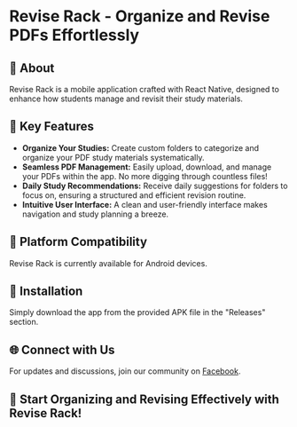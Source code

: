 # Revise Rack - Organize and Revise PDFs Effortlessly

## 📘 About
Revise Rack is a mobile application crafted with React Native, designed to enhance how students manage and revisit their study materials.

## 📂 Key Features
- **Organize Your Studies:** Create custom folders to categorize and organize your PDF study materials systematically.
- **Seamless PDF Management:** Easily upload, download, and manage your PDFs within the app. No more digging through countless files!
- **Daily Study Recommendations:** Receive daily suggestions for folders to focus on, ensuring a structured and efficient revision routine.
- **Intuitive User Interface:** A clean and user-friendly interface makes navigation and study planning a breeze.


## 📱 Platform Compatibility
Revise Rack is currently available for Android devices.

## 🔗 Installation
Simply download the app from the provided APK file in the "Releases" section.


## 🌐 Connect with Us
For updates and discussions, join our community on [Facebook](https://www.facebook.com/groups/672237628076696).


## 🌟 Start Organizing and Revising Effectively with Revise Rack!
